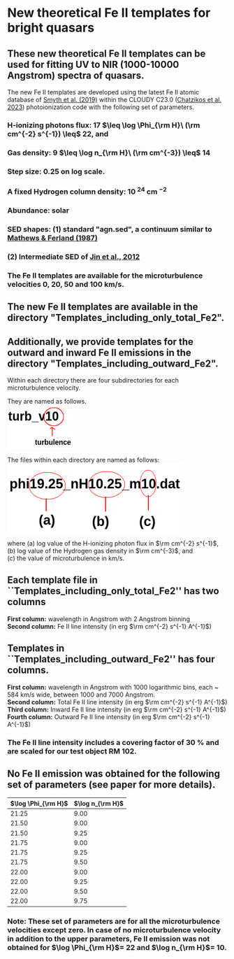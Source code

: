 # New theoretical Fe II templates for bright quasars
## These new theoretical Fe II templates can be used for fitting UV to NIR (1000-10000 Angstrom) spectra of quasars.

The new Fe II templates are developed using the latest Fe II atomic database of [Smyth et al. (2019)](https://ui.adsabs.harvard.edu/abs/2019MNRAS.483..654S/abstract/) within the CLOUDY C23.0 ([Chatzikos et al. 2023](https://ui.adsabs.harvard.edu/abs/2023RMxAA..59..327C/abstract/)) photoionization code with the following set of parameters.

### H-ionizing photons flux: 17 $\leq \log \Phi_{\rm H}\ (\rm cm^{-2} s^{-1}) \leq$ 22, and    
### Gas density: 9 $\leq \log n_{\rm H}\  (\rm cm^{-3}) \leq$ 14
### Step size: 0.25 on log scale. 
### A fixed Hydrogen column density: 10 $^{24}$ cm $^{-2}$   
### Abundance: solar
### SED shapes: (1) standard "agn.sed", a continuum similar to  [Mathews & Ferland (1987)](https://ui.adsabs.harvard.edu/abs/1987ApJ...323..456M/abstract/)
### (2) Intermediate SED of [Jin et al., 2012](https://ui.adsabs.harvard.edu/abs/2012MNRAS.425..907J/abstract/)
 
### The Fe II templates are available for the microturbulence velocities 0, 20, 50 and 100 km/s.

## The new Fe II templates are available in the directory "Templates_including_only_total_Fe2". 

## Additionally, we provide templates for the outward and inward Fe II emissions in the directory "Templates_including_outward_Fe2". 

Within each directory there are four subdirectories for each microturbulence velocity. 

They are named as follows.  
<img src='folder_syntax.png' alt="directory naming" style="height: 100px; width:150px;"/>

The files within each directory are named as follows:   
<img src='./file_name.png' alt="template naming">

where (a) log value of the H-ionizing photon flux in $\rm cm^{-2} s^{-1}$,    
(b) log value of the Hydrogen gas density in $\rm cm^{-3}$, and     
(c) the value of microturbulence in km/s.  

## Each template file in ``Templates_including_only_total_Fe2'' has two columns    
<b>First column:</b> wavelength in Angstrom with 2 Angstrom binning    
<b>Second column:</b> Fe II line intensity (in erg $\rm cm^{-2} s^{-1} A^{-1}$)

## Templates in ``Templates_including_outward_Fe2'' has four columns.
<b>First column:</b> wavelength in Angstrom with 1000 logarithmic bins, each ~ 584 km/s wide,  between 1000 and 7000 Angstrom.     
<b>Second column:</b> Total Fe II line intensity (in erg $\rm cm^{-2} s^{-1} A^{-1}$)      
<b>Third column:</b> Inward Fe II line intensity (in erg $\rm cm^{-2} s^{-1} A^{-1}$)       
<b>Fourth column:</b> Outward Fe II line intensity (in erg $\rm cm^{-2} s^{-1} A^{-1}$)       

### The Fe II line intensity includes a covering factor of 30 % and are scaled for our test object RM 102. 

## No Fe II emission was obtained for the following set of parameters (see paper for more details).     

| $\log \Phi_{\rm H}$ | $\log n_{\rm H}$ |
|-------------------|----------------|
|   21.25  | 9.00 |
| 21.50  | 9.00 |
| 21.50  | 9.25 |
| 21.75  | 9.00 |
| 21.75  | 9.25 |
| 21.75  | 9.50 |
| 22.00  | 9.00 |
| 22.00  | 9.25 |
| 22.00  | 9.50 |
| 22.00  | 9.75 |

### Note: These set of parameters are for all the microturbulence velocities except zero. In case of no microturbulence velocity in addition to the upper parameters, Fe II emission was not obtained for $\log \Phi_{\rm H}$= 22 and $\log n_{\rm H}$= 10.
